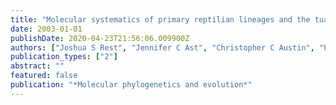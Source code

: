 ```yaml
---
title: "Molecular systematics of primary reptilian lineages and the tuatara mitochondrial genome"
date: 2003-01-01
publishDate: 2020-04-23T21:56:06.009900Z
authors: ["Joshua S Rest", "Jennifer C Ast", "Christopher C Austin", "Peter J Waddell", "Elizabeth A Tibbetts", "Jennifer M Hay", "David P Mindell"]
publication_types: ["2"]
abstract: ""
featured: false
publication: "*Molecular phylogenetics and evolution*"
---
```


